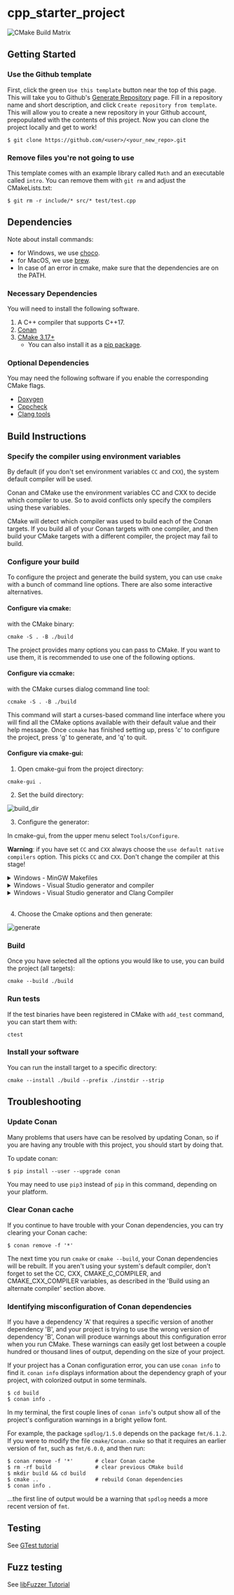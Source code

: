 # cpp_starter_project

![CMake Build Matrix](https://github.com/juliencombattelli/cpp_starter_project/workflows/CMake%20Build%20Matrix/badge.svg)

## Getting Started

### Use the Github template
First, click the green `Use this template` button near the top of this page.
This will take you to Github's [Generate Repository](https://github.com/juliencombattelli/cpp_starter_project/generate) page. 
Fill in a repository name and short description, and click `Create repository from template`. 
This will allow you to create a new repository in your Github account, 
prepopulated with the contents of this project. 
Now you can clone the project locally and get to work!

    $ git clone https://github.com/<user>/<your_new_repo>.git

### Remove files you're not going to use
This template comes with an example library called `Math` and an executable called `intro`.
You can remove them with `git rm` and adjust the CMakeLists.txt:

    $ git rm -r include/* src/* test/test.cpp

## Dependencies

Note about install commands: 
- for Windows, we use [choco](https://chocolatey.org/install).
- for MacOS, we use [brew](https://brew.sh/). 
- In case of an error in cmake, make sure that the dependencies are on the PATH.

### Necessary Dependencies

You will need to install the following software.

1. A C++ compiler that supports C++17.
2. [Conan](https://docs.conan.io/en/latest/installation.html)
3. [CMake 3.17+](https://cmake.org/install/)
	- You can also install it as a [pip package](https://pypi.org/project/cmake/).

### Optional Dependencies

You may need the following software if you enable the corresponding CMake flags.

  * [Doxygen](http://doxygen.nl/)
  * [Cppcheck](http://cppcheck.sourceforge.net/)
  * [Clang tools](https://releases.llvm.org/download.html)

## Build Instructions

### Specify the compiler using environment variables

By default (if you don't set environment variables `CC` and `CXX`), the system default compiler will be used.

Conan and CMake use the environment variables CC and CXX to decide which compiler to use.
So to avoid conflicts only specify the compilers using these variables.

CMake will detect which compiler was used to build each of the Conan targets. 
If you build all of your Conan targets with one compiler, 
and then build your CMake targets with a different compiler, the project may fail to build.

### Configure your build

To configure the project and generate the build system, you can use `cmake` with a bunch of command line options.
There are also some interactive alternatives.

#### **Configure via cmake**:
with the CMake binary:  

    cmake -S . -B ./build
    
The project provides many options you can pass to CMake. 
If you want to use them, it is recommended to use one of the following options.

#### **Configure via ccmake**:
with the CMake curses dialog command line tool:  

    ccmake -S . -B ./build

This command will start a curses-based command line interface 
where you will find all the CMake options available with their default value and their help message. 
Once `ccmake` has finished setting up, press 'c' to configure the project, press 'g' to generate, and 'q' to quit.

#### **Configure via cmake-gui**:

1) Open cmake-gui from the project directory:
```
cmake-gui .
```
2) Set the build directory:

![build_dir](https://user-images.githubusercontent.com/16418197/82524586-fa48e380-9af4-11ea-8514-4e18a063d8eb.jpg)

3) Configure the generator:

In cmake-gui, from the upper menu select `Tools/Configure`.

**Warning**: if you have set `CC` and `CXX` always choose the `use default native compilers` option. This picks `CC` and `CXX`. Don't change the compiler at this stage!

<details>
<summary>Windows - MinGW Makefiles</summary>

Choose MinGW Makefiles as the generator:

<img src="https://user-images.githubusercontent.com/16418197/82769479-616ade80-9dfa-11ea-899e-3a8c31d43032.png" alt="mingw">

</details>

<details>
<summary>Windows - Visual Studio generator and compiler</summary>

You should have already set `C` and `CXX` to `cl.exe`.

Choose "Visual Studio 16 2019" as the generator:

<img src="https://user-images.githubusercontent.com/16418197/82524696-32502680-9af5-11ea-9697-a42000e900a6.jpg" alt="default_vs">

</details>

<details>

<summary>Windows - Visual Studio generator and Clang Compiler</summary>

You should have already set `C` and `CXX` to `clang.exe` and `clang++.exe`.

Choose "Visual Studio 16 2019" as the generator. To tell Visual studio to use `clang-cl.exe`:
- If you use the LLVM that is shipped with Visual Studio: write `ClangCl` under "optional toolset to use". 

<img src="https://user-images.githubusercontent.com/16418197/82781142-ae60ac00-9e1e-11ea-8c77-222b005a8f7e.png" alt="visual_studio">

- If you use an external LLVM: write [`LLVM_v142`](https://github.com/zufuliu/llvm-utils#llvm-for-visual-studio-2017-and-2019)
 under "optional toolset to use".

<img src="https://user-images.githubusercontent.com/16418197/82769558-b3136900-9dfa-11ea-9f73-02ab8f9b0ca4.png" alt="visual_studio">

</details>
<br/>

4) Choose the Cmake options and then generate:

![generate](https://user-images.githubusercontent.com/16418197/82781591-c97feb80-9e1f-11ea-86c8-f2748b96f516.png)



### Build
Once you have selected all the options you would like to use, you can build the project (all targets):

    cmake --build ./build

### Run tests
If the test binaries have been registered in CMake with `add_test` command, you can start them with:

    ctest
    
### Install your software
You can run the install target to a specific directory:

    cmake --install ./build --prefix ./instdir --strip


## Troubleshooting

### Update Conan
Many problems that users have can be resolved by updating Conan, so if you are 
having any trouble with this project, you should start by doing that.

To update conan: 

    $ pip install --user --upgrade conan 

You may need to use `pip3` instead of `pip` in this command, depending on your 
platform.

### Clear Conan cache
If you continue to have trouble with your Conan dependencies, you can try 
clearing your Conan cache:

    $ conan remove -f '*'
    
The next time you run `cmake` or `cmake --build`, your Conan dependencies will
be rebuilt. If you aren't using your system's default compiler, don't forget to 
set the CC, CXX, CMAKE_C_COMPILER, and CMAKE_CXX_COMPILER variables, as 
described in the 'Build using an alternate compiler' section above.

### Identifying misconfiguration of Conan dependencies

If you have a dependency 'A' that requires a specific version of another 
dependency 'B', and your project is trying to use the wrong version of 
dependency 'B', Conan will produce warnings about this configuration error 
when you run CMake. These warnings can easily get lost between a couple 
hundred or thousand lines of output, depending on the size of your project. 

If your project has a Conan configuration error, you can use `conan info` to 
find it. `conan info` displays information about the dependency graph of your 
project, with colorized output in some terminals.

    $ cd build
    $ conan info .

In my terminal, the first couple lines of `conan info`'s output show all of the
project's configuration warnings in a bright yellow font. 

For example, the package `spdlog/1.5.0` depends on the package `fmt/6.1.2`.
If you were to modify the file `cmake/Conan.cmake` so that it requires an 
earlier version of `fmt`, such as `fmt/6.0.0`, and then run:

    $ conan remove -f '*'       # clear Conan cache
    $ rm -rf build              # clear previous CMake build
    $ mkdir build && cd build
    $ cmake ..                  # rebuild Conan dependencies
    $ conan info .

...the first line of output would be a warning that `spdlog` needs a more recent
version of `fmt`.

## Testing
See [GTest tutorial](https://github.com/google/googletest/blob/master/googletest/docs/primer.md)

## Fuzz testing

See [libFuzzer Tutorial](https://github.com/google/fuzzing/blob/master/tutorial/libFuzzerTutorial.md)

